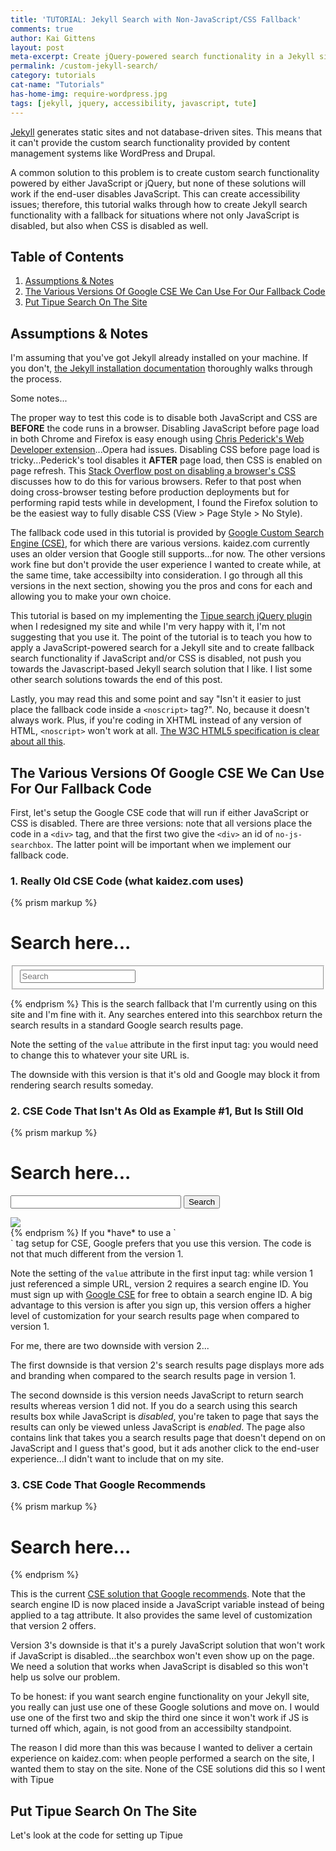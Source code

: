 ```yaml
---
title: 'TUTORIAL: Jekyll Search with Non-JavaScript/CSS Fallback'
comments: true
author: Kai Gittens
layout: post
meta-excerpt: Create jQuery-powered search functionality in a Jekyll site & create fallback search functionality if JavaScript and/or CSS is disabled.
permalink: /custom-jekyll-search/
category: tutorials
cat-name: "Tutorials"
has-home-img: require-wordpress.jpg
tags: [jekyll, jquery, accessibility, javascript, tute]
---  
```

[Jekyll](http://jekyllrb.com/ "Go to the Jekyll blog engine site") generates static sites and not database-driven sites. This means that it can't provide the custom search functionality provided by content management systems like WordPress and Drupal.

A common solution to this problem is to create custom search functionality powered by either JavaScript or jQuery, but none of these solutions will work if the end-user disables JavaScript. This can create accessibility issues; therefore, this tutorial walks through how to create Jekyll search functionality with a fallback for situations where not only JavaScript is disabled, but also when CSS is disabled as well.

## Table of Contents
1. [Assumptions &amp; Notes](#assumptions-notes)
2. [The Various Versions Of Google CSE We Can Use For Our Fallback Code](#fallback-code)
3. [Put Tipue Search On The Site](#tipue)

<a name="assumptions-notes"></a>
## Assumptions &amp; Notes

I'm assuming that you've got Jekyll already installed on your machine. If you don't, [the Jekyll installation documentation](http://jekyllrb.com/docs/installation/ "Read the Jekyll installation documentation") thoroughly walks through the process.

Some notes...

The proper way to test this code is to disable both JavaScript and CSS are __BEFORE__ the code runs in a browser.  Disabling JavaScript before page load in both Chrome and Firefox is easy enough using [Chris Pederick's Web Developer extension](http://chrispederick.com/work/web-developer/ "Get Chris Pederick's Web Developer extension")...Opera had issues.  Disabling CSS before page load is tricky...Pederick's tool disables it __AFTER__ page load, then CSS is enabled on page refresh. This [Stack Overflow post on disabling a browser's CSS](http://stackoverflow.com/questions/14046738/how-to-disable-css-in-browser-for-testing-purposes "Learn how to disable a browser's CSS") discusses how to do this for various browsers. Refer to that post when doing cross-browser testing before production deployments but for performing rapid tests while in development, I found the Firefox solution to be the easiest way to fully disable CSS (View &gt; Page Style &gt; No Style).

The fallback code used in this tutorial is provided by [Google Custom Search Engine (CSE)](https://www.google.com/cse/ "Learn about Google Custom Search Engine"), for which there are various versions. kaidez.com currently uses an older version that Google still supports...for now. The other versions work fine but don't provide the user experience I wanted to create while, at the same time, take accessibilty into consideration.  I go through all this versions in the next section, showing you the pros and cons for each and allowing you to make your own choice.

This tutorial is based on my implementing the [Tipue search jQuery plugin](http://www.tipue.com/search/ "Read more about Tipue Search") when I redesigned my site and while I'm very happy with it, I'm not suggesting that you use it. The point of the tutorial is to teach you how to apply a JavaScript-powered search for a Jekyll site and to create fallback search functionality if JavaScript and/or CSS is disabled, not push you towards the Javascript-based Jekyll search solution that I like. I list some other search solutions towards the end of this post.

Lastly, you may read this and some point and say "Isn't it easier to just place the fallback code inside a `<noscript>` tag?". No, because it doesn't always work.  Plus, if you're coding in XHTML instead of any version of HTML, `<noscript>` won't work at all. [The W3C HTML5 specification is clear about all this](http://www.w3.org/html/wg/drafts/html/master/scripting-1.html#the-noscript-element "Read the noscript section of the HTML5 specification").

<a name="fallback-code"></a>
## The Various Versions Of Google CSE We Can Use For Our Fallback Code
First, let's setup the Google CSE code that will run if either JavaScript or CSS is disabled. There are three versions: note that all versions place the code in a `<div>` tag, and that the first two give the `<div>` an id of `no-js-searchbox`. The latter point will be important when we implement our fallback code.

### 1. Really Old CSE Code (what kaidez.com uses)
{% prism markup %}
<!DOCTYPE html>
<html lang="en">
<head>
  <meta charset="UTF-8">
  <title>Search For Content</title>
</head>
<body>
  <h1>Search here...</h1>
  <div id="no-js-searchbox">
    <form action="http://google.com/search" method="get">
      <fieldset role="search">
        <!-- change the "value" attribute below to point to your site -->
        <input type="hidden" name="q" value="site:kaidez.com"/>
        <input class="search" type="text" name="q" results="0" placeholder="Search"/>
      </fieldset>
    </form> 
  </div>
</body>
</html>
{% endprism %}
This is the search fallback that I'm currently using on this site and I'm fine with it. Any searches entered into this searchbox return the search results in a standard Google search results page.

Note the setting of the `value` attribute in the first input tag: you would need to change this to whatever your site URL is.

The downside with this version is that it's old and Google may block it from rendering search results someday. 
### 2. CSE Code That Isn't As Old as Example #1, But Is Still Old
{% prism markup %}
<!DOCTYPE html>
<html lang="en">
<head>
  <meta charset="UTF-8">
  <title>Search For Content</title>
</head>
<body>
  <h1>Search here...</h1>
  <div id="no-js-searchbox">
    <form id="cse-search-box" action="http://google.com/cse">
      <!-- change the "value" attribute below to point to your search engine ID -->
      <input type="hidden" name="cx" value="partner-pub-7363372172009273:x2tstb3o6ga" />
      <input type="hidden" name="ie" value="UTF-8" />
      <input type="text" name="q" size="31" />
      <input type="submit" name="sa" value="Search" />
    </form>
    <img src="http://www.google.com/cse/images/google_custom_search_smwide.gif">
  </div>
</body>
</html>
{% endprism %}
If you *have* to use a `<form>` tag setup for CSE, Google prefers that you use this version. The code is not that much different from the version 1. 

Note the setting of the `value` attribute in the first input tag: while version 1 just referenced a simple URL, version 2 requires a search engine ID. You must sign up with [Google CSE](https://www.google.com/cse/) for free to obtain a search engine ID.  A big advantage to this version is after you sign up, this version offers a higher level of customization for your search results page when compared to version 1.

For me, there are two downside with version 2...

The first downside is that version 2's search results page displays more ads and branding when compared to the search results page in version 1.

The second downside is this version needs JavaScript to return search results whereas version 1 did not. If you do a search using this search results box while JavaScript is *disabled*, you're taken to page that says the results can only be viewed unless JavaScript is *enabled*. The page also contains link that takes you a search results page that doesn't depend on on JavaScript and I guess that's good, but it ads another click to the end-user experience...I didn't want to include that on my site.

### 3. CSE Code That Google Recommends
{% prism markup %}
<!DOCTYPE html>
<html lang="en">
<head>
  <meta charset="UTF-8">
  <title>Search For Content</title>
</head>
<body>
  <h1>Search here...</h1>
  <div>
    <script>
      (function() {
        // change the value of the "cx" variable below to contain your search engine ID
        var cx = 'partner-pub-7363372172009273:x2tstb3o6ga';
        var gcse = document.createElement('script');
        gcse.type = 'text/javascript';
        gcse.async = true;
        gcse.src = (document.location.protocol == 'https:' ? 'https:' : 'http:') +
        '//www.google.com/cse/cse.js?cx=' + cx;
        var s = document.getElementsByTagName('script')[0];
        s.parentNode.insertBefore(gcse, s);
      })();
    </script>
    <gcse:search></gcse:search>
  </div>
</body>
</html>
{% endprism %}

This is the current [CSE solution that Google recommends](http://googlecustomsearch.blogspot.com/2012/08/introducing-custom-search-element-v2.html "Read about the current Google CSE recommendation"). Note that the search engine ID is now placed inside a JavaScript variable instead of being applied to a tag attribute. It also provides the same level of customization that version 2 offers.

Version 3's downside is that it's a purely JavaScript solution that won't work if JavaScript is disabled...the searchbox won't even show up on the page.  We need a solution that works when JavaScript is disabled so this won't help us solve our problem.

To be honest: if you want search engine functionality on your Jekyll site, you really can just use one of these Google solutions and move on. I would use one of the first two and skip the third one since it won't work if JS is turned off which, again, is not good from an accessibilty standpoint.

The reason I did more than this was because I wanted to deliver a certain experience on kaidez.com: when people performed a search on the site, I wanted them to stay on the site. None of the CSE solutions did this so I went with Tipue

<a name="tipue"></a>
## Put Tipue Search On The Site
Let's look at the code for setting up Tipue




<!--
Legal
404 (with sitemap)
301 Redirect (What due date is the Revlon requeting due date for 301 Redirect mapping?)
Excel spreadsheet for Webmaster Tools tagging & GA?
Add event tagging the ADD TO CART button?
-->
